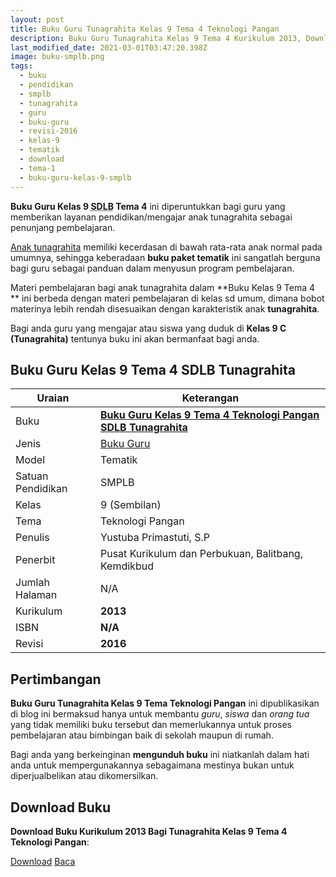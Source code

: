 ```yaml
---
layout: post
title: Buku Guru Tunagrahita Kelas 9 Tema 4 Teknologi Pangan
description: Buku Guru Tunagrahita Kelas 9 Tema 4 Kurikulum 2013, Download buku Kelas 9 Tema 4 Teknologi Pangan bagi tunagrahita
last_modified_date: 2021-03-01T03:47:20.398Z
image: buku-smplb.png
tags:
  - buku
  - pendidikan
  - smplb
  - tunagrahita
  - guru
  - buku-guru
  - revisi-2016
  - kelas-9
  - tematik
  - download
  - tema-1
  - buku-guru-kelas-9-smplb
---
```


**Buku Guru Kelas 9 <abbr title="Sekolah Dasar Luar Biasa">SDLB</abbr> Tema 4** ini diperuntukkan bagi guru yang memberikan layanan pendidikan/mengajar anak tunagrahita sebagai penunjang pembelajaran.

[Anak tunagrahita](/teori/tunagrahita "Apa itu Tunagrahita") memiliki kecerdasan di bawah rata-rata anak normal pada umumnya, sehingga keberadaan **buku paket tematik** ini sangatlah berguna bagi guru sebagai panduan dalam menyusun program pembelajaran.

Materi pembelajaran bagi anak tunagrahita dalam **Buku Kelas 9 Tema 4 ** ini berbeda dengan materi pembelajaran di kelas sd umum, dimana bobot materinya lebih rendah disesuaikan dengan karakteristik anak **tunagrahita**.

Bagi anda guru yang mengajar atau siswa yang duduk di **Kelas 9 C (Tunagrahita)** tentunya buku ini akan bermanfaat bagi anda.

## Buku Guru Kelas 9 Tema 4 SDLB Tunagrahita  

|Uraian|Keterangan|
| --- | --- |
|Buku|<a href="/bse/buku-guru-tunagrahita-kelas-9-tema-2-teknologi-pangan" title="Buku Guru Kelas 9 Tema 4 Teknologi Pangan SMPLB Tunagrahita"><strong>Buku Guru Kelas 9 Tema 4 Teknologi Pangan SDLB Tunagrahita</strong></a>|
|Jenis|<a href="/bse" title="Buku Guru" target="_blank">Buku Guru</a>|
|Model|Tematik|
|Satuan Pendidikan|SMPLB|
|Kelas|9 (Sembilan)|
|Tema|Teknologi Pangan|
|Penulis| Yustuba Primastuti, S.P|
|Penerbit|Pusat Kurikulum dan Perbukuan, Balitbang, Kemdikbud|
|Jumlah Halaman|N/A|
|Kurikulum|<strong>2013</strong>|
|ISBN|<strong>N/A</strong>|
|Revisi|<strong>2016</strong>|

## Pertimbangan
**Buku Guru Tunagrahita Kelas 9 Tema Teknologi Pangan** ini dipublikasikan di blog ini bermaksud hanya untuk membantu _guru_, _siswa_ dan _orang tua_ yang tidak memiliki buku tersebut dan memerlukannya untuk proses pembelajaran atau bimbingan baik di sekolah maupun di rumah.

Bagi anda yang berkeinginan <b>mengunduh buku</b> ini niatkanlah dalam hati anda untuk mempergunakannya sebagaimana mestinya bukan untuk diperjualbelikan atau dikomersilkan.
  
## Download Buku
**Download Buku Kurikulum 2013 Bagi Tunagrahita Kelas 9 Tema 4 Teknologi Pangan**:
<p class="center"><a class="button download" href="https://docs.google.com/uc?export=download&id=1puxcH6CSGzsdP2xIHbjv1vv0ua-HVMNr" rel="nofollow" target="_blank" title="Download Buku Guru Tunagrahita Kelas 9 Tema Teknologi Pangan">Download</a>
<a class="button demo open-dialog" href="https://drive.google.com/file/d/1puxcH6CSGzsdP2xIHbjv1vv0ua-HVMNr/preview" rel="nofollow" target="_blank" title="Download Buku Guru Tunagrahita Kelas 9 Tema Teknologi Pangan">Baca</a></p>
